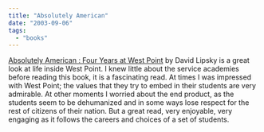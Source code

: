 ```yaml
---
title: "Absolutely American"
date: "2003-09-06"
tags: 
  - "books"
---
```


[Absolutely American : Four Years at West Point](http://www.amazon.com/exec/obidos/tg/detail/-/061809542X/qid=1062911280/sr=8-1/ref=sr_8_1/102-0568284-1700940?v=glance&s=books&n=507846 "Amazon.com: Books: Absolutely American : Four Years at West Point") by David Lipsky is a great look at life inside West Point. I knew little about the service academies before reading this book, it is a fascinating read. At times I was impressed with West Point; the values that they try to embed in their students are very admirable. At other moments I worried about the end product, as the students seem to be dehumanized and in some ways lose respect for the rest of citizens of their nation. But a great read, very enjoyable, very engaging as it follows the careers and choices of a set of students.
